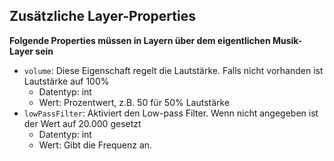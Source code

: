 ## Zusätzliche Layer-Properties
**Folgende Properties müssen in Layern über dem eigentlichen Musik-Layer sein**
- `volume`: Diese Eigenschaft regelt die Lautstärke. Falls nicht vorhanden ist Lautstärke auf 100%
    - Datentyp: int
    - Wert: Prozentwert, z.B. 50 für 50% Lautstärke
- `lowPassFilter`: Aktiviert den Low-pass Filter. Wenn nicht angegeben ist der Wert auf 20.000 gesetzt 
    - Datentyp: int
    - Wert: Gibt die Frequenz an.

